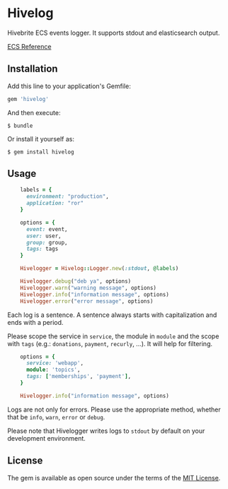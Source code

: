 # Hivelog

Hivebrite ECS events logger. It supports stdout and elasticsearch output.

[ECS Reference](https://www.elastic.co/guide/en/ecs/current/ecs-reference.html)

## Installation

Add this line to your application's Gemfile:

```ruby
gem 'hivelog'
```

And then execute:

    $ bundle

Or install it yourself as:

    $ gem install hivelog

## Usage

```ruby
    labels = {
      environment: "production",
      application: "ror"
    }

    options = {
      event: event,
      user: user,
      group: group,
      tags: tags
    }

    Hivelogger = Hivelog::Logger.new(:stdout, @labels)

    Hivelogger.debug("deb ya", options)
    Hivelogger.warn("warning message", options)
    Hivelogger.info("information message", options)
    Hivelogger.error("error message", options)
```

Each log is a sentence. A sentence always starts with capitalization and ends with a period.

Please scope the service in `service`, the module in `module` and the scope with `tags` (e.g.: `donations`, `payment`, `recurly`, ...). It will help for filtering.

```ruby
    options = {
      service: 'webapp',
      module: 'topics',
      tags: ['memberships', 'payment'],
    }

    Hivelogger.info("information message", options)
```

Logs are not only for errors. Please use the appropriate method, whether that be `info`, `warn`, `error` or `debug`.

Please note that Hivelogger writes logs to `stdout` by default on your development environment.

## License

The gem is available as open source under the terms of the [MIT License](https://opensource.org/licenses/MIT).
